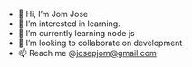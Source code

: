 - 👋 Hi, I’m Jom Jose
- 👀 I’m interested in learning.
- 🌱 I’m currently learning node js
- 💞️ I’m looking to collaborate on development
- 📫 Reach me @josepjom@gmail.com

<!---
jomjosex/jomjosex is a ✨ special ✨ repository because its `README.md` (this file) appears on your GitHub profile.
You can click the Preview link to take a look at your changes.
--->
